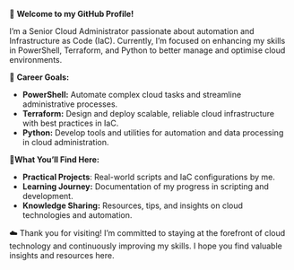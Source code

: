 👋 **Welcome to my GitHub Profile!**

I’m a Senior Cloud Administrator passionate about automation and Infrastructure as Code (IaC). Currently, I’m focused on enhancing my skills in PowerShell, Terraform, and Python to better manage and optimise cloud environments.

💼 **Career Goals:**

- **PowerShell:** Automate complex cloud tasks and streamline administrative processes.
- **Terraform:** Design and deploy scalable, reliable cloud infrastructure with best practices in IaC.
- **Python:** Develop tools and utilities for automation and data processing in cloud administration.

🚀**What You’ll Find Here:**

- **Practical Projects**: Real-world scripts and IaC configurations by me.
- **Learning Journey:** Documentation of my progress in scripting and development.
- **Knowledge Sharing:** Resources, tips, and insights on cloud technologies and automation.

☁️ Thank you for visiting! I’m committed to staying at the forefront of cloud technology and continuously improving my skills. I hope you find valuable insights and resources here.
